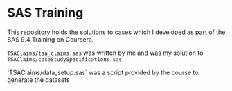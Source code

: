 # SAS Training

This repository holds the solutions to cases which I developed as part of the SAS 9.4 Training on Coursera.

`TSAClaims/tsa_claims.sas` was written by me and was my solution to `TSAClaims/caseStudySpecifications.sas`

'TSAClaims/data_setup.sas` was a script provided by the course to generate the datasets

